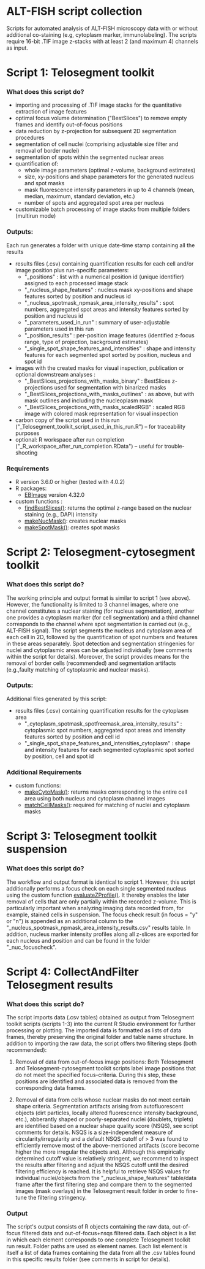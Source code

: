 # ALT-FISH script collection
Scripts for automated analysis of ALT-FISH microscopy data with or without additional co-staining (e.g, cytoplasm marker, immunolabeling).
The scripts require 16-bit .TIF image z-stacks with at least 2 (and maximum 4) channels as input.

# Script 1: Telosegment toolkit
### What does this script do?
* importing and processing of .TIF image stacks for the quantitative extraction of image features
* optimal focus volume determination ("BestSlices") to remove empty frames and identify out-of-focus positions 
* data reduction by z-projection for subsequent 2D segmentation procedures
* segmentation of cell nuclei (comprising adjustable size filter and removal of border nuclei)
* segmentation of spots within the segmented nuclear areas
* quantification of:
  * whole image parameters (optimal z-volume, background estimates) 
  * size, xy-positions and shape parameters for the generated nucleus and spot masks
  * mask fluorescence intensity parameters in up to 4 channels (mean, median, maximum, standard deviation, etc.)
  * number of spots and aggregated spot area per nucleus
* customizable batch processing of image stacks from multiple folders (multirun mode)

### Outputs:
Each run generates a folder with unique date-time stamp containing all the results
* results files (.csv) containing quantification results for each cell and/or image position plus run-specific parameters:
    - "_positions" : list with a numerical position id (unique identifier) assigned to each processed image stack 
    - "_nucleus_shape_features" : nucleus mask xy-positions and shape features sorted by position and nucleus id 
    - "_nucleus_spotmask_npmask_area_intensity_results" : spot numbers, aggregated spot areas and intensity features sorted by position and nucleus id 
    - "_parameters_used_in_run" : summary of user-adjustable parameters used in this run
    - "_position_results" : per-position image features (identified z-focus range, type of projection, background estimates)
    - "_single_spot_shape_features_and_intensities" : shape and intensity features for each segmented spot sorted by position, nucleus and spot id
* images with the created masks for visual inspection, publication or optional downstream analyses :
    - "_BestSlices_projections_with_masks_binary" : BestSlices z-projections used for segmentation with binarized masks
    - "_BestSlices_projections_with_masks_outlines" : as above, but with mask outlines and including the nucleoplasm mask
    - "_BestSlices_projections_with_masks_scaledRGB" : scaled RGB image with colored mask representation for visual inspection
* carbon copy of the script used in this run ("_Telosegment_toolkit_script_used_in_this_run.R") – for traceability purposes
* optional: R workspace after run completion ("_R_workspace_after_run_completion.RData") – useful for trouble-shooting

### Requirements
* R version 3.6.0 or higher (tested with 4.0.2)
* R packages:
  * [EBImage](https://bioconductor.org/packages/release/bioc/html/EBImage.html) version 4.32.0
* custom functions :
  - [findBestSlices()](functions/findBestSlices_v2.R): returns the optimal z-range based on the nuclear staining (e.g., DAPI) intensity 
  - [makeNucMask()](functions/makeNucMask_v1.R): creates nuclear masks 
  - [makeSpotMask()](functions/makeSpotMask_v1.R): creates spot masks 


# Script 2: Telosegment-cytosegment toolkit
### What does this script do?
The working principle and output format is similar to script 1 (see above). However, the functionality is limited to 3 channel images, where one channel constitutes a nuclear staining (for nucleus segmentation), another one provides a cytoplasm marker (for cell segmentation) and a third channel corresponds to the channel where spot segmentation is carried out (e.g., ALT-FISH signal). The script segments the nucleus and cytoplasm area of each cell in 2D, followed by the quantification of spot numbers and features in these areas separately. Spot detection and segmentation stringenies for nuclei and cytoplasmic areas can be adjusted individually (see comments within the script for details). Moreover, the script provides means for the removal of border cells (recommended) and segmentation artifacts (e.g.,faulty matching of cytoplasmic and nuclear masks).

### Outputs:
Additional files generated by this script:
* results files (.csv) containing quantification results for the cytoplasm area
    - "_cytoplasm_spotmask_spotfreemask_area_intensity_results" : cytoplasmic spot numbers, aggregated spot areas and intensity features sorted by position and    cell id
    - "_single_spot_shape_features_and_intensities_cytoplasm" : shape and intensity features for each segmented cytoplasmic spot sorted by position, cell and spot id

### Additional Requirements
* custom functions:
  - [makeCytoMask()](functions/makeCytoMask_v1.R): returns masks corresponding to the entire cell area using both nucleus and cytoplasm channel images
  - [matchCellMasks()](functions/matchCellMasks_v5.R): required for matching of nuclei and cytoplasm masks


# Script 3: Telosegment toolkit suspension
### What does this script do?
The workflow and output format is identical to script 1. However, this script additionally performs a focus check on each single segmented nucleus using the custom function [evaluateZProfile()](https://github.com/RippeLab/ALT-FISH/blob/9d16cdfd3a6395d131813e390dbc52cf79edf2eb/functions/evaluateZProfile_v1.R). It thereby enables the later removal of cells that are only partially within the recorded z-volume. This is particularly important when analyzing imaging data recorded from, for example, stained cells in suspension. The focus check result (in focus = "y" or "n") is appended as an additional column to the "_nucleus_spotmask_npmask_area_intensity_results.csv" results table. In addition, nucleus marker intensity profiles along all z-slices are exported for each nucleus and position and can be found in the folder "_nuc_focuscheck".

# Script 4: CollectAndFilter Telosegment results
### What does this script do?
The script imports data (.csv tables) obtained as output from Telosegment toolkit scripts (scripts 1-3) into the current R Studio environment for further processing or plotting. The imported data is formatted as lists of data frames, thereby preserving the original folder and table name structure. In addition to importing the raw data, the script offers two filtering steps (both recommended):

1) Removal of data from out-of-focus image positions: Both Telosegment and Telosegment-cytosegment toolkit scripts label image positions that do not meet the specified focus-criteria. During this step, these positions are identified and associated data is removed from the corresponding data frames. 

2) Removal of data from cells whose nuclear masks do not meet certain shape criteria. Segmentation artifacts arising from autofluorescent objects (dirt particles, locally altered fluorescence intensity background, etc.), abberantly shaped or poorly-separated nuclei (doublets, triplets) are identified based on a nuclear shape quality score (NSQS), see script comments for details. NSQS is a size-independent measure of circularity/irregularity and a default NSQS cutoff of > 3 was found to efficiently remove most of the above-mentioned artifacts (score become higher the more irregular the objects are). Although this empirically determined cutoff value is relatively stringent, we recommend to inspect the results after filtering and adjust the NSQS cutoff until the desired filtering efficiency is reached. It is helpful to retrieve NSQS values for individual nuclei/objects from the "_nucleus_shape_features" table/data frame after the first filtering step and compare them to the segmented images (mask overlays) in the Telosegment result folder in order to fine-tune the filtering stringency.

### Output
The script's output consists of R objects containing the raw data, out-of-focus filtered data and out-of-focus+nsqs filtered data. Each object is a list in which each element corresponds to one complete Telosegment toolkit run result. Folder paths are used as element names. Each list element is itself a list of data frames containing the data from all the .csv tables found in this specific results folder (see comments in script for details). 
